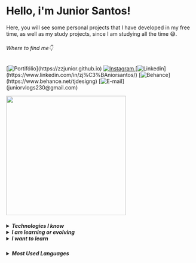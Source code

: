 # Hello, i'm Junior Santos!
Here, you will see some personal projects that I have developed in my free time, as well as my study projects, since I am studying all the time 😅.
###### Where to find me👇
[![Portifólio](	https://img.shields.io/badge/website-000000?style=for-the-badge&logo=About.me&logoColor=rgb(201,204,203)&color=black)](https://zzjunior.github.io) [![Instagram](https://img.shields.io/badge/Instagram-E4405F?style=for-the-badge&logo=instagram&logoColor=rgb(201,204,203)&color=black)
](https://www.instagram.com/siga_tj/) [![Linkedin](https://img.shields.io/badge/LinkedIn-0077B5?style=for-the-badge&logo=linkedin&logoColor=rgb(201,204,203)&color=black)](https://www.linkedin.com/in/zj%C3%BAniorsantos/) [![Behance](https://img.shields.io/badge/-Behance-blue?style=for-the-badge&logo=behance&logoColor=rgb(201,204,203)&color=black)](https://www.behance.net/tjdesigng) [![E-mail](https://img.shields.io/badge/Gmail-D14836?style=for-the-badge&logo=gmail&logoColor=rgb(201,204,203)&color=black)](juniorvlogs230@gmail.com) 

<img src="https://github.com/zzjunior/zzjunior/assets/85785394/03ddb209-ea0c-4181-923f-4014cffa76be" width="320" />
<h5>
  <details>
  <summary>Technologies I know</summary>
  <img height="30" width="30" src="https://cdn.jsdelivr.net/gh/devicons/devicon/icons/vscode/vscode-original.svg" />
  <img height="30" width="30" src="https://cdn.jsdelivr.net/gh/devicons/devicon/icons/git/git-original.svg" />
  <img height="30" width="30" src="https://cdn.jsdelivr.net/gh/devicons/devicon/icons/html5/html5-original.svg" />
  <img height="30" width="30" src="https://cdn.jsdelivr.net/gh/devicons/devicon/icons/css3/css3-original.svg" />
  <img height="30" width="30" src="https://cdn.jsdelivr.net/gh/devicons/devicon/icons/javascript/javascript-original.svg" />
  <img height="40" width="40" src="https://cdn.jsdelivr.net/gh/devicons/devicon/icons/php/php-original.svg" />
  <img height="30" width="30" src="https://cdn.jsdelivr.net/gh/devicons/devicon/icons/c/c-original.svg" />
  <img height="30" width="30" src="https://cdn.jsdelivr.net/gh/devicons/devicon/icons/cplusplus/cplusplus-original.svg"/>
  <img height="30" width="30" src="https://cdn.jsdelivr.net/gh/devicons/devicon/icons/photoshop/photoshop-line.svg" />
  <img height="30" width="30" src="https://cdn.jsdelivr.net/gh/devicons/devicon/icons/illustrator/illustrator-line.svg" />
  <img height="30" width="30" src="https://cdn.jsdelivr.net/gh/devicons/devicon/icons/premierepro/premierepro-original.svg"/>
  <img height="32" width="32" src="https://cdn.jsdelivr.net/gh/devicons/devicon/icons/wordpress/wordpress-plain.svg" />
</details>

<details>
  <summary>I am learning or evolving</summary>
  <img height="35" width="28" src="https://cdn.jsdelivr.net/gh/devicons/devicon/icons/figma/figma-original.svg" />
  <img height="35" width="30" src="https://cdn.jsdelivr.net/gh/devicons/devicon/icons/laravel/laravel-plain.svg" />
  <img height="35" width="35" src="https://cdn.jsdelivr.net/gh/devicons/devicon/icons/bootstrap/bootstrap-original.svg" />
  <img height="35" width="28" src="https://cdn.jsdelivr.net/gh/devicons/devicon/icons/javascript/javascript-original.svg" />
  <img height="40" width="40" src="https://cdn.jsdelivr.net/gh/devicons/devicon/icons/php/php-original.svg" />
</details>

<details>
  <summary>I want to learn</summary>
  <img height="35" width="35" src="https://cdn.jsdelivr.net/gh/devicons/devicon/icons/nodejs/nodejs-original.svg" />
  <img height="35" width="35" src="https://cdn.jsdelivr.net/gh/devicons/devicon/icons/react/react-original.svg" />
</details>
</h5>

<h5>
<details>
  <summary>Most Used Languages</summary> 
  
![Top Langs](https://github-readme-stats.vercel.app/api/top-langs/?username=zzjunior&size_weight=0.5&count_weight=0.5&hide_title=true&theme=transparent&locale=pt-br&hide_border=true#gh-light-mode-only)

</details>
</h5>

